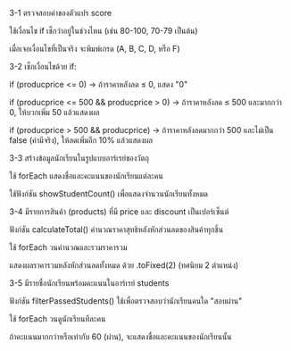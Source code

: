 3-1
ตรวจสอบค่าของตัวแปร score

ใช้เงื่อนไข if เช็กว่าอยู่ในช่วงไหน (เช่น 80-100, 70-79 เป็นต้น)

เมื่อเจอเงื่อนไขที่เป็นจริง จะพิมพ์เกรด (A, B, C, D, หรือ F)

3-2
เช็กเงื่อนไขด้วย if:

if (producprice <= 0)
→ ถ้าราคาหลังลด ≤ 0, แสดง "0"

if (producprice <= 500 && producprice > 0)
→ ถ้าราคาหลังลด ≤ 500 และมากกว่า 0, ให้บวกเพิ่ม 50 แล้วแสดงผล

if (producprice > 500 && producprice)
→ ถ้าราคาหลังลดมากกว่า 500 และไม่เป็น false (ค่ามีจริง), ให้ลดเพิ่มอีก 10% แล้วแสดงผล

3-3
สร้างข้อมูลนักเรียนในรูปแบบอาร์เรย์ของวัตถุ

ใช้ forEach แสดงชื่อและคะแนนของนักเรียนแต่ละคน

ใช้ฟังก์ชัน showStudentCount() เพื่อแสดงจำนวนนักเรียนทั้งหมด

3-4
มีรายการสินค้า (products) ที่มี price และ discount เป็นเปอร์เซ็นต์

ฟังก์ชัน calculateTotal() คำนวณราคาสุทธิหลังหักส่วนลดของสินค้าทุกชิ้น

ใช้ forEach วนคำนวณและรวมราคารวม

แสดงผลราคารวมหลังหักส่วนลดทั้งหมด ด้วย .toFixed(2) (ทศนิยม 2 ตำแหน่ง)

3-5
มีรายชื่อนักเรียนพร้อมคะแนนในอาร์เรย์ students

ฟังก์ชัน filterPassedStudents() ใช้เพื่อตรวจสอบว่านักเรียนคนใด "สอบผ่าน"

ใช้ forEach วนดูนักเรียนทีละคน

ถ้าคะแนนมากกว่าหรือเท่ากับ 60 (ผ่าน), จะแสดงชื่อและคะแนนของนักเรียนนั้น